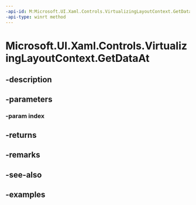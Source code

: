 ```yaml
---
-api-id: M:Microsoft.UI.Xaml.Controls.VirtualizingLayoutContext.GetDataAt(System.Int32)
-api-type: winrt method
---
```


<!-- Method syntax.
public object VirtualizingLayoutContext.GetDataAt(Int32 index)
-->

# Microsoft.UI.Xaml.Controls.VirtualizingLayoutContext.GetDataAt

## -description

## -parameters
### -param index

## -returns

## -remarks

## -see-also

## -examples

